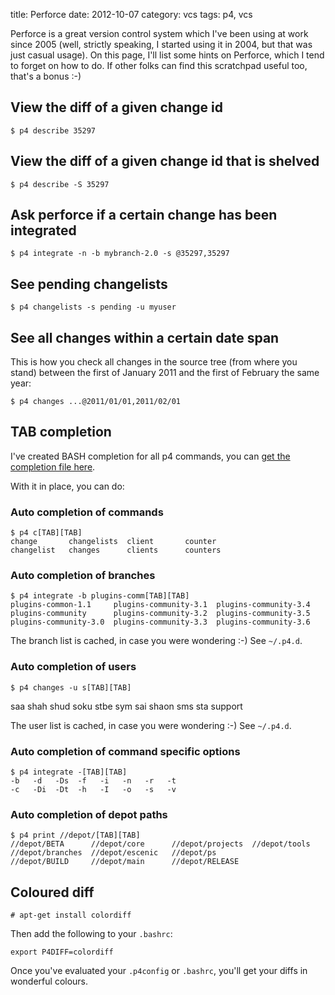 title: Perforce
date:    2012-10-07
category: vcs
tags: p4, vcs

Perforce is a great version control system which I've been using at
work since 2005 (well, strictly speaking, I started using it in 2004,
but that was just casual usage). On this page, I'll list some hints on
Perforce, which I tend to forget on how to do. If other folks can find
this scratchpad useful too, that's a bonus :-)

## View the diff of a given change id

    $ p4 describe 35297

## View the diff of a given change id that is shelved

    $ p4 describe -S 35297

## Ask perforce if a certain change has been integrated

    $ p4 integrate -n -b mybranch-2.0 -s @35297,35297

## See pending changelists

    $ p4 changelists -s pending -u myuser

## See all changes within a certain date span

This is how you check all changes in the source tree (from
where you stand) between the first of January 2011 and the
first of February the same year:

    $ p4 changes ...@2011/01/01,2011/02/01

## TAB completion

I've created BASH completion for all p4 commands, you can <a
href="https://raw.github.com/skybert/my-little-friends/master/bash_completion.d/p4">get
the completion file here</a>.

With it in place, you can do:

### Auto completion of commands

    $ p4 c[TAB][TAB]
    change       changelists  client       counter
    changelist   changes      clients      counters

### Auto completion of branches

    $ p4 integrate -b plugins-comm[TAB][TAB]
    plugins-common-1.1     plugins-community-3.1  plugins-community-3.4
    plugins-community      plugins-community-3.2  plugins-community-3.5
    plugins-community-3.0  plugins-community-3.3  plugins-community-3.6

The branch list is cached, in case you were wondering :-) See `~/.p4.d`.

### Auto completion of users

    $ p4 changes -u s[TAB][TAB]
saa      shah     shud     soku     stbe     sym
sai      shaon    sms      sta      support

The user list is cached, in case you were wondering :-) See `~/.p4.d`.

### Auto completion of command specific options

    $ p4 integrate -[TAB][TAB]
    -b   -d   -Ds  -f   -i   -n   -r   -t
    -c   -Di  -Dt  -h   -I   -o   -s   -v

### Auto completion of depot paths

    $ p4 print //depot/[TAB][TAB]
    //depot/BETA      //depot/core      //depot/projects  //depot/tools
    //depot/branches  //depot/escenic   //depot/ps
    //depot/BUILD     //depot/main      //depot/RELEASE

## Coloured diff

```
# apt-get install colordiff
```

Then add the following to your `.bashrc`:
```
export P4DIFF=colordiff
```

Once you've evaluated your `.p4config` or `.bashrc`, you'll get your
diffs in wonderful colours.


